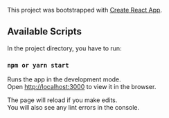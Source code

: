 This project was bootstrapped with [Create React App](https://github.com/facebook/create-react-app).

## Available Scripts

In the project directory, you have to run:

### `npm or yarn start`

Runs the app in the development mode.<br>
Open [http://localhost:3000](http://localhost:3000) to view it in the browser.

The page will reload if you make edits.<br>
You will also see any lint errors in the console.

